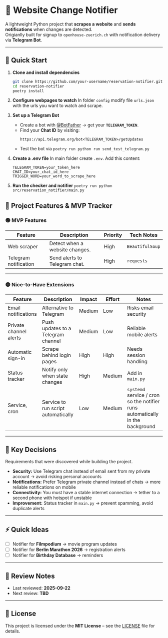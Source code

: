 # 📢 Website Change Notifier

A lightweight Python project that **scrapes a website** and **sends notifications** when changes are detected.  
Origianlly built for signup to ``openhouse-zuerich.ch`` with notification delivery via **Telegram Bot**.

---

## 🚀 Quick Start

1. **Clone and install dependencies**
   ```bash
   git clone https://github.com/your-username/reservation-notifier.git
   cd reservation-notifier
   poetry install
   ```
2. **Configure webpages to watch**
    In folder ``config`` modify file ``urls.json`` with the urls you want to watch and scrape.

3. **Set up a Telegram Bot**
   - Create a bot with [@BotFather](https://t.me/botfather) → get your **`TELEGRAM_TOKEN`**.  
   - Find your **Chat ID** by visiting:  
     ```
     https://api.telegram.org/bot<TELEGRAM_TOKEN>/getUpdates
     ```
   - Test the bot via ``poetry run python run send_test_telegram.py`` 

4. **Create a .env file**
    In main folder create ``.env``. Add this content:
    ```
    TELEGRAM_TOKEN=your_token_here
    CHAT_ID=your_chat_id_here
    TRIGGER_WORD=your_word_to_scrape_here
    ```
5. **Run the checker and notifier**
    ``poetry run python src/reservation_notifier/main.py``

## 📝 Project Features & MVP Tracker

### 🟢 MVP Features
| Feature              | Description                       | Priority | Tech Notes      |
|----------------------|-----------------------------------|----------|-----------------|
| Web scraper          | Detect when a website changes.   | High     | `BeautifulSoup` |
| Telegram notification| Send alerts to Telegram chat.    | High     | `requests`      |

---

### 🟡 Nice-to-Have Extensions
| Feature               | Description                          | Impact | Effort | Notes                  |
|------------------------|--------------------------------------|--------|--------|------------------------|
| Email notifications    | Alternative to Telegram             | Medium | Low    | Risks email security   |
| Private channel alerts | Push updates to a Telegram channel  | Medium | Low    | Reliable mobile alerts |
| Automatic sign-in      | Scrape behind login pages            | High   | High   | Needs session handling |
| Status tracker         | Notify only when state changes       | High   | Medium | Add in `main.py`       |
| Service, cron          | Service to run script automatically  | Low    | Medium | ``systemd`` service / cron so the notifier runs automatically in the background

---

## 🔑 Key Decisions
Requirements that were discovered while building the project.
- **Security:** Use Telegram chat instead of email sent from my private account → avoid risking personal accounts  
- **Notifications:** Prefer Telegram private channel instead of chats → more reliable notifications on mobile
- **Connectivity:** You must have a stable internet connection → tether to a second phone with hotspot if unstable  
- **Improvement:** Status tracker in `main.py` → prevent spamming, avoid duplicate alerts 

---

## ⚡ Quick Ideas
- [ ] Notifier for **Filmpodium** → movie program updates  
- [ ] Notifier for **Berlin Marathon 2026** → registration alerts  
- [ ] Notifier for **Birthday Database** → reminders  

---

## 📆 Review Notes
- Last reviewed: **2025-09-22**  
- Next review: **TBD**

---

## 📜 License
This project is licensed under the **MIT License** – see the [LICENSE](LICENSE) file for details.

